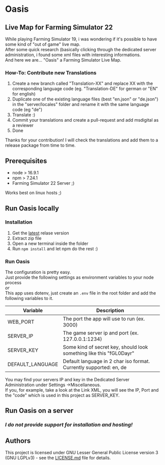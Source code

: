 # Oasis

## Live Map for Farming Simulator 22

While playing Farming Simulator 19, i was wondering if it's possible to have some kind of "out of game" live map.  
After some quick research (basically clicking through the dedicated server administration, i found some xml files with interesting informations.  
And here we are... "Oasis" a Farming Simulator Live Map.

### How-To: Contribute new Translations

1. Create a new branch called "Translation-XX" and replace XX with the corresponding language code (eg. "Translation-DE" for german or "EN" for english)
2. Duplicate one of the existing language files (best "en.json" or "de.json") in the "server/locales" folder and rename it with the same language code (eg "de")
3. Translate :)
4. Commit your translations and create a pull-request and add msdigital as a reviewer
5. Done

Thanks for your contribution!
I will check the translations and add them to a release package from time to time.


## Prerequisites

* node > 16.9.1
* npm > 7.24.1
* Farming Simulator 22 Server ;)

Works best on linux hosts ;)

## Run Oasis locally

### Installation

1. Get the [latest](https://github.com/msdigital/oasis/releases/latest) relase version
2. Extract zip file
3. Open a new terminal inside the folder
4. Run `npm install` and let npm do the rest :)

### Run Oasis

The configuration is pretty easy.  
Just provide the following settings as environment variables to your node process  
_or_  
This app uses dotenv, just create an `.env` file in the root folder and add the following variables to it.

| Variable  | Description |
| ------------- | ------------- |
| WEB_PORT  | The port the app will use to run (ex. 3000)  |
| SERVER_IP  | The game server ip and port (ex. 127.0.0.1:1234)  |
| SERVER_KEY  | Some kind of secret key, should look something like this "fGL0Dayr"  |
| DEFAULT_LANGUAGE  | Default language in 2 char iso format. Currently supported: en, de  |

You may find your servers IP and key in the Dedicated Server Administration under Settings ->Miscellaneous.  
If you, for example, take a look at the Link XML, you will see the IP, Port and the "code" which is used in this project as SERVER_KEY.

## Run Oasis on a server

### **_I do not provide support for installation and hosting!_**

## Authors

This project is licensed under GNU Lesser General Public License version 3 (GNU LGPLv3) - see the [LICENSE.md](LICENSE.md) file for details.
